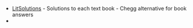 - [LitSolutions](https://www.litsolutions.org/) - Solutions to each text book - Chegg alternative for book answers
- 